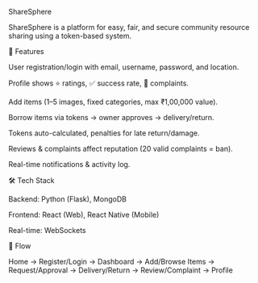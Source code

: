 ShareSphere

ShareSphere is a platform for easy, fair, and secure community resource sharing using a token-based system.

🔑 Features

User registration/login with email, username, password, and location.

Profile shows ⭐ ratings, ✅ success rate, 🚩 complaints.

Add items (1–5 images, fixed categories, max ₹1,00,000 value).

Borrow items via tokens → owner approves → delivery/return.

Tokens auto-calculated, penalties for late return/damage.

Reviews & complaints affect reputation (20 valid complaints = ban).

Real-time notifications & activity log.


🛠 Tech Stack

Backend: Python (Flask), MongoDB

Frontend: React (Web), React Native (Mobile)

Real-time: WebSockets

📱 Flow

Home → Register/Login → Dashboard → Add/Browse Items → Request/Approval → Delivery/Return → Review/Complaint → Profile
